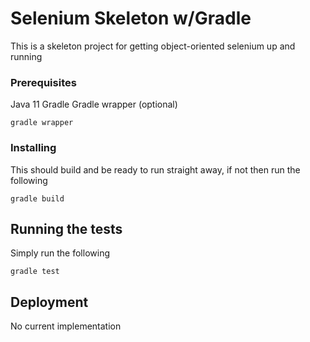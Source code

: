 # Selenium Skeleton w/Gradle

This is a skeleton project for getting object-oriented selenium up and running


### Prerequisites

Java 11
Gradle
Gradle wrapper (optional)

```
gradle wrapper
```

### Installing

This should build and be ready to run straight away, if not then run the following

```
gradle build
```


## Running the tests

Simply run the following 

```
gradle test
```

## Deployment

No current implementation

